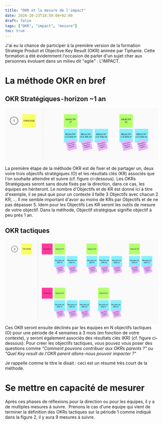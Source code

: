 ```yaml
---
title: "OKR et la mesure de l'impact"
date: 2020-10-23T18:59:04+02:00
draft: false
tags: ["OKR", "impact", "mesure"]
toc: true
---
```


J'ai eu la chance de participer à la première version de la formation Stratégie Produit et Objective Key Result (OKR) animée par Tiphanie. Cette formation a été évidemment l'occasion de parler d'un sujet cher aux personnes évoluant dans un milieu dit "agile" : L'IMPACT.

# La méthode OKR en bref

## OKR Stratégiques - horizon ~1 an
![Les OKR stratégiques](OKR_Strategiques.png)

La  première étape de la méthode OKR est de fixer et de partager un, deux voire  trois objectifs stratégiques (O) et les résultats clés (KR) associés que l'on souhaite atteindre et suivre (cf. figure ci-dessous). Les OKRs Stratégiques seront sans doute fixés par la direction, dans ce cas, les équipes en hériteront.
Le nombre d'Objectifs et de KR est donné ici à titre d'exemple, il se peut que pour un contexte il faille 3 Objectifs avec chacun 2 KR, … Il me semble important d'avoir au moins de KRs par Objectifs et de ne pas dépasser 5. Idem pour les Objectifs
Les KR seront les outils de mesure de votre objectif. Dans la méthode, Objectif stratégique signifie objectif à peu près 1 an.

## OKR tactiques
![Les OKR stratégiques](OKR_tactiques.png)
Ces OKR seront ensuite déclinés par les équipes en N objectifs tactiques (O) pour une période de 4 semaines à 3 mois (en fonction de votre contexte), y seront également associés des résultats clés (KR) (cf. figure ci-dessous).
Pour créer les objectifs tactiques, vous pouvez vous poser des questions comme *"Comment pouvons contribuer aux OKRs parents ?"* ou *"Quel Key result de l'OKR parent allons-nous pouvoir impacter ?"*

Je rappelle comme le titre le disait : ceci est un résumé très court de la méthode.

# Se mettre en capacité de mesurer
Après ces phases de réflexions pour la direction ou pour les équipes, il y a de multiples mesures à suivre. 
Prenons le cas d'une équipe qui vient de terminer la définition des OKRs tactiques sur la période 1 comme indiqué dans la figure 2, il y aura 9 mesures à suivre.
